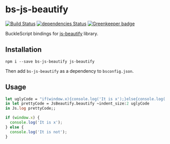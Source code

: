# bs-js-beautify
[![Build Status](https://travis-ci.com/erykpiast/bs-js-beautify.svg?branch=master)](https://travis-ci.com/erykpiast/bs-js-beautify)
[![dependencies Status](https://david-dm.org/erykpiast/bs-js-beautify/status.svg)](https://david-dm.org/erykpiast/bs-js-beautify)
[![Greenkeeper badge](https://badges.greenkeeper.io/erykpiast/bs-js-beautify.svg)](https://greenkeeper.io/)

BuckleScript bindings for [js-beautify](https://github.com/beautify-web/js-beautify) library.

## Installation

```
npm i --save bs-js-beautify js-beautify
```

Then add `bs-js-beautify` as a dependency to `bsconfig.json`.

## Usage

```ocaml
let uglyCode = "if(window.x){console.log('It is x');}else{console.log('It is not');}"
in let prettyCode = JsBeautify.beautify ~indent_size:2 uglyCode
in Js.log prettyCode;;
```
```javascript
if (window.x) {
  console.log('It is x');
} else {
  console.log('It is not');
}
```
